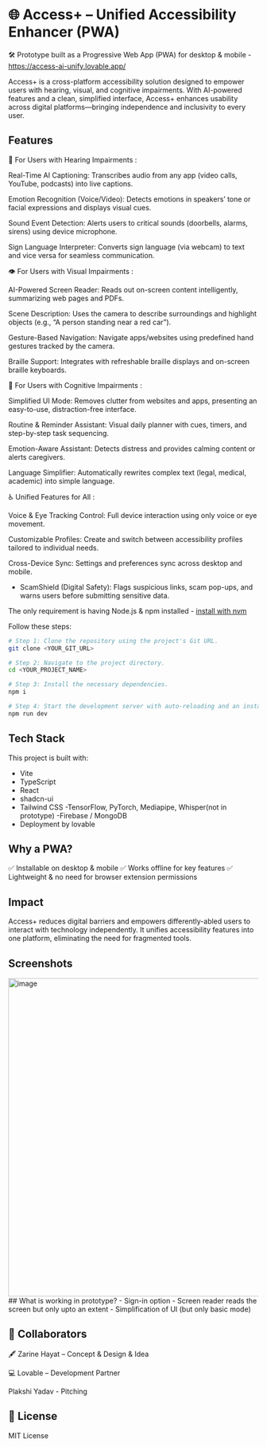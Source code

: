 # 🌐 Access+ – Unified Accessibility Enhancer (PWA)
🛠 Prototype built as a Progressive Web App (PWA) for desktop & mobile - https://access-ai-unify.lovable.app/

Access+ is a cross-platform accessibility solution designed to empower users with hearing, visual, and cognitive impairments. With AI-powered features and a clean, simplified interface, Access+ enhances usability across digital platforms—bringing independence and inclusivity to every user.

##  Features
🦻 For Users with Hearing Impairments : 

Real-Time AI Captioning: Transcribes audio from any app (video calls, YouTube, podcasts) into live captions.

Emotion Recognition (Voice/Video): Detects emotions in speakers’ tone or facial expressions and displays visual cues.

Sound Event Detection: Alerts users to critical sounds (doorbells, alarms, sirens) using device microphone.

Sign Language Interpreter: Converts sign language (via webcam) to text and vice versa for seamless communication.

👁️ For Users with Visual Impairments : 

AI-Powered Screen Reader: Reads out on-screen content intelligently, summarizing web pages and PDFs.

Scene Description: Uses the camera to describe surroundings and highlight objects (e.g., “A person standing near a red car”).

Gesture-Based Navigation: Navigate apps/websites using predefined hand gestures tracked by the camera.

Braille Support: Integrates with refreshable braille displays and on-screen braille keyboards.

🧠 For Users with Cognitive Impairments : 

Simplified UI Mode: Removes clutter from websites and apps, presenting an easy-to-use, distraction-free interface.

Routine & Reminder Assistant: Visual daily planner with cues, timers, and step-by-step task sequencing.

Emotion-Aware Assistant: Detects distress and provides calming content or alerts caregivers.

Language Simplifier: Automatically rewrites complex text (legal, medical, academic) into simple language.

♿ Unified Features for All : 

Voice & Eye Tracking Control: Full device interaction using only voice or eye movement.

Customizable Profiles: Create and switch between accessibility profiles tailored to individual needs.

Cross-Device Sync: Settings and preferences sync across desktop and mobile.

- ScamShield (Digital Safety): Flags suspicious links, scam pop-ups, and warns users before submitting sensitive data.


The only requirement is having Node.js & npm installed - [install with nvm](https://github.com/nvm-sh/nvm#installing-and-updating)

Follow these steps:

```sh
# Step 1: Clone the repository using the project's Git URL.
git clone <YOUR_GIT_URL>

# Step 2: Navigate to the project directory.
cd <YOUR_PROJECT_NAME>

# Step 3: Install the necessary dependencies.
npm i

# Step 4: Start the development server with auto-reloading and an instant preview.
npm run dev
```


## Tech Stack 
This project is built with:

- Vite
- TypeScript
- React
- shadcn-ui
- Tailwind CSS
-TensorFlow, PyTorch, Mediapipe, Whisper(not in prototype)
-Firebase / MongoDB
- Deployment by lovable

##  Why a PWA?
✅ Installable on desktop & mobile
✅ Works offline for key features
✅ Lightweight & no need for browser extension permissions

##  Impact
Access+ reduces digital barriers and empowers differently-abled users to interact with technology independently. It unifies accessibility features into one platform, eliminating the need for fragmented tools.
## Screenshots 
<img width="1363" height="639" alt="image" src="https://github.com/user-attachments/assets/07934a6a-3af6-41ac-906c-42065f3f80d3" />
## What is working in prototype? 
-  Sign-in option
-  Screen reader reads the screen but only upto an extent
-  Simplification of UI (but only basic mode)

## 🤝 Collaborators
🖋️ Zarine Hayat – Concept & Design & Idea

💻 Lovable – Development Partner

Plakshi Yadav - Pitching

## 📜 License
MIT License











